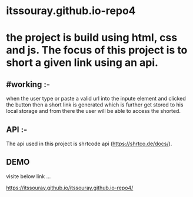 # itssouray.github.io-repo4
# the project is build using html, css and js. The focus of this project is to short a given link using an api.


#working :-
-------------
when the user type or paste a valid url into the inpute element and clicked the button then a short 
link is generated which is further get stored to his local storage and from there the user will be able
to access the shorted.

API :-
----
The api used in this project is shrtcode api (https://shrtco.de/docs/).

DEMO
-----------
visite below link ...

https://itssouray.github.io/itssouray.github.io-repo4/
